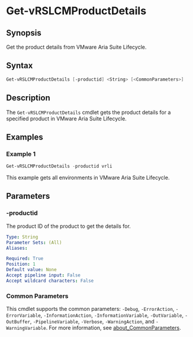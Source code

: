 # Get-vRSLCMProductDetails

## Synopsis

Get the product details from VMware Aria Suite Lifecycle.

## Syntax

```powershell
Get-vRSLCMProductDetails [-productid] <String> [<CommonParameters>]
```

## Description

The `Get-vRSLCMProductDetails` cmdlet gets the product details for a specified product in VMware Aria Suite Lifecycle.

## Examples

### Example 1

```powershell
Get-vRSLCMProductDetails -productid vrli
```

This example gets all environments in VMware Aria Suite Lifecycle.

## Parameters

### -productid

The product ID of the product to get the details for.

```yaml
Type: String
Parameter Sets: (All)
Aliases:

Required: True
Position: 1
Default value: None
Accept pipeline input: False
Accept wildcard characters: False
```

### Common Parameters

This cmdlet supports the common parameters: `-Debug`, `-ErrorAction`, `-ErrorVariable`, `-InformationAction`, `-InformationVariable`, `-OutVariable`, `-OutBuffer`, `-PipelineVariable`, `-Verbose`, `-WarningAction`, and `-WarningVariable`. For more information, see [about_CommonParameters](http://go.microsoft.com/fwlink/?LinkID=113216).
